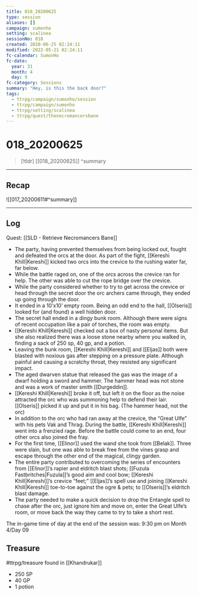 ```yaml
---
title: 018_20200625
type: session
aliases: []
campaign: sumonho
setting: scalinea
sessionNo: 018
created: 2020-06-25 02:24:11
modified: 2022-05-21 02:24:11
fc-calendar: SumonHo
fc-date:
  year: 31
  month: 4
  day: 9
fc-category: Sessions
summary: "Hey, is this the back door?"
tags:
  - ttrpg/campaign/sumonho/session
  - ttrpg/campaign/sumonho
  - ttrpg/setting/scalinea
  - ttrpg/quest/thenecromancersbane
---
```


# 018_20200625

 > [!tldr] [[018_20200625]]
>  ^summary
---

## Recap

![[017_20200611#^summary]]

---

## Log

Quest: [[SLD - Retrieve Necromancers Bane]]

- The party, having prevented themselves from being locked out, fought and defeated the orcs at the door. As part of the fight, [[Kereshi Khill|Kereshi]] kicked two orcs into the crevice to the rushing water far, far below.
- While the battle raged on, one of the orcs across the crevice ran for help. The other was able to cut the rope bridge over the crevice.   
- While the party considered whether to try to get across the crevice or head through the secret door the orc archers came through, they ended up going through the door.
- It ended in a 10’x10’ empty room. Being an odd end to the hall, [[Olseris]] looked for (and found) a well hidden door.
- The secret hall ended in a dingy bunk room. Although there were signs of recent occupation like a pair of torches, the room was empty. 
- [[Kereshi Khill|Kereshi]] checked out a box of nasty personal items. But she also realized there was a loose stone nearby where you walked in, finding a sack of 250 sp, 40 gp, and a potion.
- Leaving the bunk room, [[Kereshi Khill|Kereshi]] and [[Eljas]] both were blasted with noxious gas after stepping on a pressure plate. Although painful and causing a scratchy throat, they resisted any significant impact.
- The aged dwarven statue that released the gas was the image of a dwarf holding a sword and hammer. The hammer head was not stone and was a work of master smith [[Durgeddin]].
- [[Kereshi Khill|Kereshi]] broke it off, but left it on the floor as the noise attracted the orc who was summoning help to defend their lair. [[Olseris]] picked it up and put it in his bag. (The hammer head, not the orc)
- In addition to the orc who had ran away at the crevice, the “Great Ulfe” with his pets Vak and Thrag. During the battle, [[Kereshi Khill|Kereshi]] went into a frenzied rage. Before the battle could come to an end, four other orcs also joined the fray.
- For the first time, [[Elinor]] used the wand she took from [[Belak]]. Three were slain, but one was able to break free from the vines grasp and escape through the other end of the magical, clingy garden.
- The entire party contributed to overcoming the series of encounters from [[Elinor]]’s rapier and eldritch blast shots; [[Fuzula Fastbritches|Fuzula]]’s good aim and cool bow; [[Kereshi Khill|Kereshi]]’s crevice “feet;” [[Eljas]]’s spell use and joining [[Kereshi Khill|Kereshi]] toe-to-toe against the ogre & pets; to [[Olseris]]’s eldritch blast damage.  
- The party needed to make a quick decision to drop the Entangle spell to chase after the orc, just ignore him and move on, enter the Great Ulfe’s room, or move back the way they came to try to take a short rest.  

The in-game time of day at the end of the session was: 9:30 pm on Month 4/Day 09

## Treasure
#ttrpg/treasure  found in [[Khandrukar]]

- 250 SP
- 40 GP
- 1 potion
